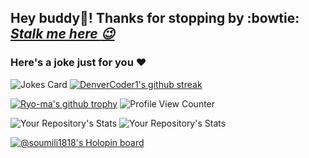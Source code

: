## Hey buddy👋! Thanks for stopping by :bowtie:  _[Stalk me here :wink: ](https://linktr.ee/soumili1818)_
### Here's a joke just for you :heart: 
![Jokes Card](https://readme-jokes.vercel.app/api) [![DenverCoder1's github streak](https://github-readme-streak-stats.herokuapp.com/?user=soumili1818&theme=blue-green)](https://github.com/DenverCoder1/github-readme-streak-stats)

[![Ryo-ma's github trophy](https://github-profile-trophy.vercel.app/?username=soumili1818&row=1)](https://github.com/ryo-ma/github-profile-trophy)  ![Profile View Counter](https://komarev.com/ghpvc/?username=soumili1818)

 ![Your Repository's Stats](https://github-readme-stats.vercel.app/api/top-langs/?username=soumili1818&theme=blue-green) ![Your Repository's Stats](https://github-readme-stats.vercel.app/api?username=soumili1818&show_icons=true)  


[![@soumili1818's Holopin board](https://holopin.me/soumili1818)](https://holopin.io/@soumili1818)





<!--
**Soumili1818/Soumili1818** is a ✨ _special_ ✨ repository because its `README.md` (this file) appears on your GitHub profile.

Here are some ideas to get you started:

- 🔭 I’m currently working on ...
- 🌱 I’m currently learning ...
- 👯 I’m looking to collaborate on ...
- 🤔 I’m looking for help with ...
- 💬 Ask me about ...
- 📫 How to reach me: ...
- 😄 Pronouns: ...
- ⚡ Fun fact: ...
-->
